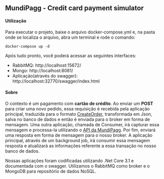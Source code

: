 ## MundiPagg - Credit card payment simulator

#### Utilização
Para executar o projeto, baixe o arquivo docker-compose.yml e, na pasta onde se localiza o arquivo, abra um terminal e rode o comando:
```
docker-compose up -d
```
Após tudo pronto, você poderá acessar as seguintes interfaces:
- RabbitMQ: http://localhost:15672/
- Mongo: http://localhost:8081/
- Aplicação(através do swagger): http://localhost:32770/swagger/index.html


#### Sobre
O contexto é um pagamento com **cartão de crédito**.
Ao enviar um **POST** para criar uma novo pedido, essa requisição é recebida pela aplicação principal, traduzida para o formato [CreateOrder](https://docs.mundipagg.com/reference#criar-pedido), transformada em Json, salva no banco de dados e então é enviada para o broker em forma de mensagem.
Uma outra aplicação, chamada de Consumer, irá capturar essa mensagem e processa-la utilizando o [API da MundiPagg](https://docs.mundipagg.com/docs/simulador-de-cartão-de-crédito). Por fim, enviará uma resposta em forma de mensagem para o nosso broker.
A aplicação principal, através de um background job, irá consumir essa mensagem resposta e atualizará as informações referente a essa transação no nosso banco de dados.

Nossas aplicações foram codificadas utilizando .Net Core 3.1 e documentada com o swagger.
Utilizamos o RabbitMQ como broker e o MongoDB para repositório de dados NoSQL.
